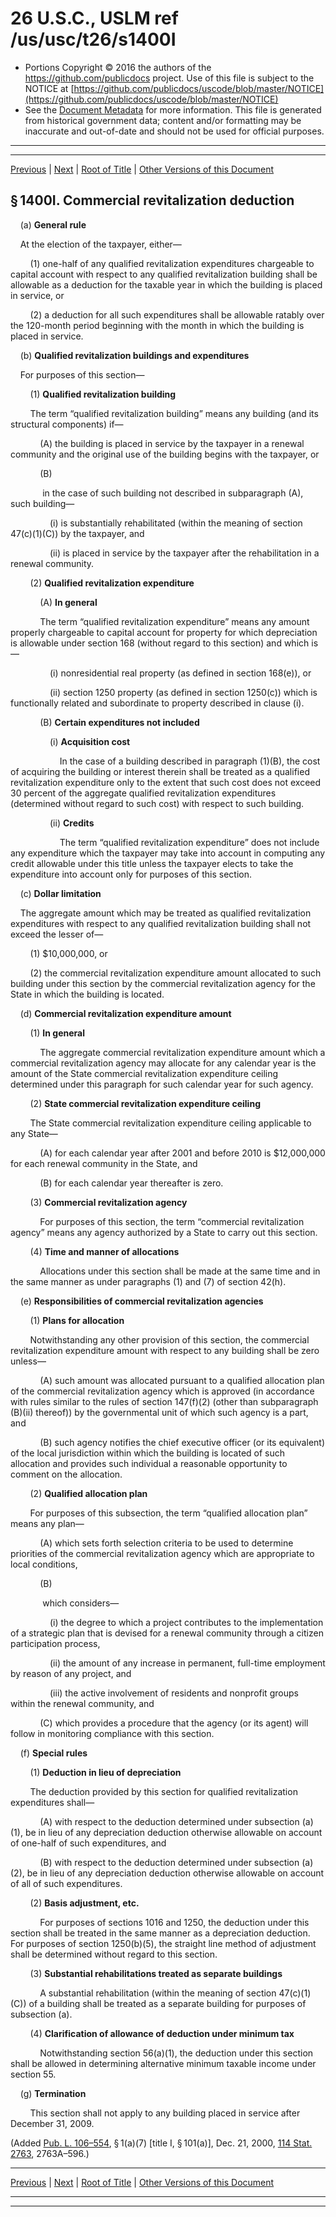---
---

# 26 U.S.C., USLM ref /us/usc/t26/s1400I

* Portions Copyright © 2016 the authors of the https://github.com/publicdocs project.
  Use of this file is subject to the NOTICE at [https://github.com/publicdocs/uscode/blob/master/NOTICE](https://github.com/publicdocs/uscode/blob/master/NOTICE)
* See the [Document Metadata](././../../../../../../..//README.md) for more information.
  This file is generated from historical government data; content and/or formatting may be inaccurate and out-of-date and should not be used for official purposes.

----------
----------

[Previous](./../../../../../../..//us/usc/t26/stA/ch1/schX/ptIII/m__us_usc_t26_s1400H.md) | [Next](./../../../../../../..//us/usc/t26/stA/ch1/schX/ptIII/m__us_usc_t26_s1400J.md) | [Root of Title](./../../../../../../../) | [Other Versions of this Document](https://publicdocs.github.io/go/links?ns=uslm&ref=%2Fus%2Fusc%2Ft26%2Fs1400I)

## § 1400I. Commercial revitalization deduction

    (a) __General rule__ 

    At the election of the taxpayer, either—

        (1) one-half of any qualified revitalization expenditures chargeable to capital account with respect to any qualified revitalization building shall be allowable as a deduction for the taxable year in which the building is placed in service, or

        (2) a deduction for all such expenditures shall be allowable ratably over the 120-month period beginning with the month in which the building is placed in service.

    (b) __Qualified revitalization buildings and expenditures__ 

    For purposes of this section—

        (1) __Qualified revitalization building__ 

        The term “qualified revitalization building” means any building (and its structural components) if—

            (A) the building is placed in service by the taxpayer in a renewal community and the original use of the building begins with the taxpayer, or

            (B)

             in the case of such building not described in subparagraph (A), such building—

                (i) is substantially rehabilitated (within the meaning of section 47(c)(1)(C)) by the taxpayer, and

                (ii) is placed in service by the taxpayer after the rehabilitation in a renewal community.

        (2) __Qualified revitalization expenditure__ 

            (A) __In general__ 

            The term “qualified revitalization expenditure” means any amount properly chargeable to capital account for property for which depreciation is allowable under section 168 (without regard to this section) and which is—

                (i) nonresidential real property (as defined in section 168(e)), or

                (ii) section 1250 property (as defined in section 1250(c)) which is functionally related and subordinate to property described in clause (i).

            (B) __Certain expenditures not included__ 

                (i) __Acquisition cost__ 

                    In the case of a building described in paragraph (1)(B), the cost of acquiring the building or interest therein shall be treated as a qualified revitalization expenditure only to the extent that such cost does not exceed 30 percent of the aggregate qualified revitalization expenditures (determined without regard to such cost) with respect to such building.

                (ii) __Credits__ 

                    The term “qualified revitalization expenditure” does not include any expenditure which the taxpayer may take into account in computing any credit allowable under this title unless the taxpayer elects to take the expenditure into account only for purposes of this section.

    (c) __Dollar limitation__ 

    The aggregate amount which may be treated as qualified revitalization expenditures with respect to any qualified revitalization building shall not exceed the lesser of—

        (1) $10,000,000, or

        (2) the commercial revitalization expenditure amount allocated to such building under this section by the commercial revitalization agency for the State in which the building is located.

    (d) __Commercial revitalization expenditure amount__ 

        (1) __In general__ 

            The aggregate commercial revitalization expenditure amount which a commercial revitalization agency may allocate for any calendar year is the amount of the State commercial revitalization expenditure ceiling determined under this paragraph for such calendar year for such agency.

        (2) __State commercial revitalization expenditure ceiling__ 

        The State commercial revitalization expenditure ceiling applicable to any State—

            (A) for each calendar year after 2001 and before 2010 is $12,000,000 for each renewal community in the State, and

            (B) for each calendar year thereafter is zero.

        (3) __Commercial revitalization agency__ 

            For purposes of this section, the term “commercial revitalization agency” means any agency authorized by a State to carry out this section.

        (4) __Time and manner of allocations__ 

            Allocations under this section shall be made at the same time and in the same manner as under paragraphs (1) and (7) of section 42(h).

    (e) __Responsibilities of commercial revitalization agencies__ 

        (1) __Plans for allocation__ 

        Notwithstanding any other provision of this section, the commercial revitalization expenditure amount with respect to any building shall be zero unless—

            (A) such amount was allocated pursuant to a qualified allocation plan of the commercial revitalization agency which is approved (in accordance with rules similar to the rules of section 147(f)(2) (other than subparagraph (B)(ii) thereof)) by the governmental unit of which such agency is a part, and

            (B) such agency notifies the chief executive officer (or its equivalent) of the local jurisdiction within which the building is located of such allocation and provides such individual a reasonable opportunity to comment on the allocation.

        (2) __Qualified allocation plan__ 

        For purposes of this subsection, the term “qualified allocation plan” means any plan—

            (A) which sets forth selection criteria to be used to determine priorities of the commercial revitalization agency which are appropriate to local conditions,

            (B)

             which considers—

                (i) the degree to which a project contributes to the implementation of a strategic plan that is devised for a renewal community through a citizen participation process,

                (ii) the amount of any increase in permanent, full-time employment by reason of any project, and

                (iii) the active involvement of residents and nonprofit groups within the renewal community, and

            (C) which provides a procedure that the agency (or its agent) will follow in monitoring compliance with this section.

    (f) __Special rules__ 

        (1) __Deduction in lieu of depreciation__ 

        The deduction provided by this section for qualified revitalization expenditures shall—

            (A) with respect to the deduction determined under subsection (a)(1), be in lieu of any depreciation deduction otherwise allowable on account of one-half of such expenditures, and

            (B) with respect to the deduction determined under subsection (a)(2), be in lieu of any depreciation deduction otherwise allowable on account of all of such expenditures.

        (2) __Basis adjustment, etc.__ 

            For purposes of sections 1016 and 1250, the deduction under this section shall be treated in the same manner as a depreciation deduction. For purposes of section 1250(b)(5), the straight line method of adjustment shall be determined without regard to this section.

        (3) __Substantial rehabilitations treated as separate buildings__ 

            A substantial rehabilitation (within the meaning of section 47(c)(1)(C)) of a building shall be treated as a separate building for purposes of subsection (a).

        (4) __Clarification of allowance of deduction under minimum tax__ 

            Notwithstanding section 56(a)(1), the deduction under this section shall be allowed in determining alternative minimum taxable income under section 55.

    (g) __Termination__ 

        This section shall not apply to any building placed in service after December 31, 2009.

(Added [Pub. L. 106–554][/us/pl/106/554], § 1(a)(7) \[title I, § 101(a)\], Dec. 21, 2000, [114 Stat. 2763][/us/stat/114/2763], 2763A–596.)

----------

[Previous](./../../../../../../..//us/usc/t26/stA/ch1/schX/ptIII/m__us_usc_t26_s1400H.md) | [Next](./../../../../../../..//us/usc/t26/stA/ch1/schX/ptIII/m__us_usc_t26_s1400J.md) | [Root of Title](./../../../../../../../) | [Other Versions of this Document](https://publicdocs.github.io/go/links?ns=uslm&ref=%2Fus%2Fusc%2Ft26%2Fs1400I)

----------
----------

[/us/pl/106/554]: https://publicdocs.github.io/go/links?ns=uslm&ref=%2Fus%2Fpl%2F106%2F554
[/us/stat/114/2763]: https://publicdocs.github.io/go/links?ns=uslm&ref=%2Fus%2Fstat%2F114%2F2763


